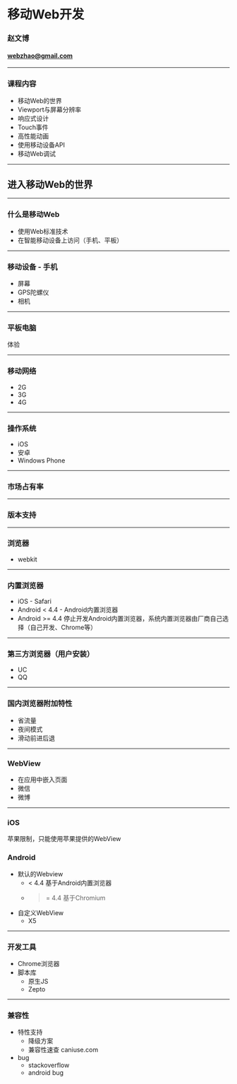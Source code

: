 # 移动Web开发
### 赵文博
#### webzhao@gmail.com

---

### 课程内容

* 移动Web的世界
* Viewport与屏幕分辨率
* 响应式设计
* Touch事件
* 高性能动画
* 使用移动设备API
* 移动Web调试


---

## 进入移动Web的世界

---

### 什么是移动Web

* 使用Web标准技术
* 在智能移动设备上访问（手机、平板）

---

### 移动设备 - 手机

* 屏幕
* GPS陀螺仪
* 相机

---

### 平板电脑

体验

---

### 移动网络

* 2G
* 3G
* 4G

---

### 操作系统

* iOS
* 安卓
* Windows Phone

---

### 市场占有率

---

### 版本支持

---

### 浏览器

* webkit

---

### 内置浏览器

* iOS - Safari
* Android < 4.4 - Android内置浏览器
* Android >= 4.4 停止开发Android内置浏览器，系统内置浏览器由厂商自己选择（自己开发、Chrome等）

---

### 第三方浏览器（用户安装）

* UC
* QQ

---

### 国内浏览器附加特性

* 省流量
* 夜间模式
* 滑动前进后退

---

### WebView

* 在应用中嵌入页面
* 微信
* 微博

---

### iOS

苹果限制，只能使用苹果提供的WebView

### Android

* 默认的Webview
	* < 4.4 基于Android内置浏览器
	* >= 4.4 基于Chromium
* 自定义WebView
	* X5

---

### 开发工具

* Chrome浏览器
* 脚本库
	* 原生JS
	* Zepto

---

### 兼容性

* 特性支持
	* 降级方案
	* 兼容性速查 caniuse.com
* bug
	* stackoverflow
	* android bug

